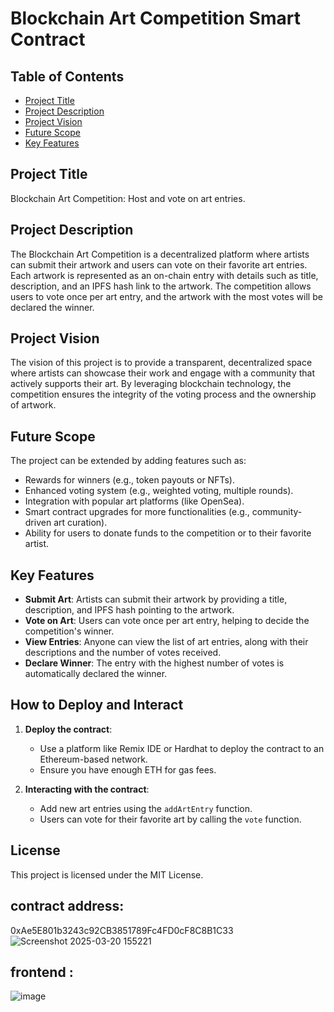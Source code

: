 # Blockchain Art Competition Smart Contract

## Table of Contents

- [Project Title](#project-title)
- [Project Description](#project-description)
- [Project Vision](#project-vision)
- [Future Scope](#future-scope)
- [Key Features](#key-features)

## Project Title

Blockchain Art Competition: Host and vote on art entries.

## Project Description

The Blockchain Art Competition is a decentralized platform where artists can submit their artwork and users can vote on their favorite art entries. Each artwork is represented as an on-chain entry with details such as title, description, and an IPFS hash link to the artwork. The competition allows users to vote once per art entry, and the artwork with the most votes will be declared the winner.

## Project Vision

The vision of this project is to provide a transparent, decentralized space where artists can showcase their work and engage with a community that actively supports their art. By leveraging blockchain technology, the competition ensures the integrity of the voting process and the ownership of artwork.

## Future Scope

The project can be extended by adding features such as:
- Rewards for winners (e.g., token payouts or NFTs).
- Enhanced voting system (e.g., weighted voting, multiple rounds).
- Integration with popular art platforms (like OpenSea).
- Smart contract upgrades for more functionalities (e.g., community-driven art curation).
- Ability for users to donate funds to the competition or to their favorite artist.

## Key Features

- **Submit Art**: Artists can submit their artwork by providing a title, description, and IPFS hash pointing to the artwork.
- **Vote on Art**: Users can vote once per art entry, helping to decide the competition's winner.
- **View Entries**: Anyone can view the list of art entries, along with their descriptions and the number of votes received.
- **Declare Winner**: The entry with the highest number of votes is automatically declared the winner.

## How to Deploy and Interact

1. **Deploy the contract**:
    - Use a platform like Remix IDE or Hardhat to deploy the contract to an Ethereum-based network.
    - Ensure you have enough ETH for gas fees.

2. **Interacting with the contract**:
    - Add new art entries using the `addArtEntry` function.
    - Users can vote for their favorite art by calling the `vote` function.

## License

This project is licensed under the MIT License.
## contract address:
0xAe5E801b3243c92CB3851789Fc4FD0cF8C8B1C33
![Screenshot 2025-03-20 155221](https://github.com/user-attachments/assets/e344892d-10f7-4fdf-a485-d10a4c790c11)
## frontend :

![image](https://github.com/user-attachments/assets/1c1d9e2f-bce2-43f9-b0b4-b143aec94ae4)

